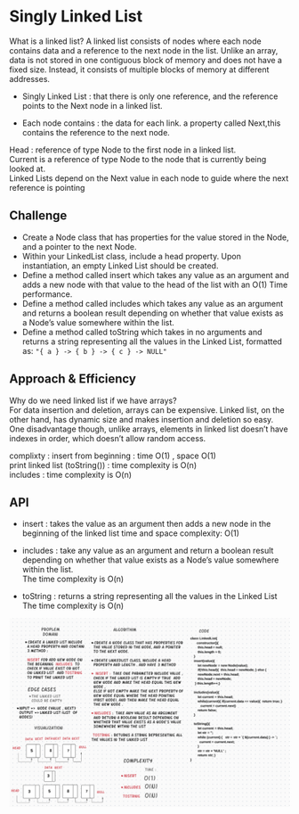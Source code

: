 # Singly Linked List
What is a linked list? 
A linked list consists of nodes where each node contains data and a reference to the next node in the list.
Unlike an array, data is not stored in one contiguous block of memory and does not have a fixed size. Instead, it consists of multiple blocks of memory at different addresses. 

* Singly Linked List : that there is only one reference, and the reference points to the Next node in a linked list. <br>

* Each node contains :
the data for each link.
a property called Next,this contains the reference to the next node.

Head : reference of type Node to the first node in a linked list.<br>
Current is a reference of type Node to the node that is currently being looked at.<br>
Linked Lists depend on the Next value in each node to guide where the next reference is pointing <br>

## Challenge
* Create a Node class that has properties for the value stored in the Node, and a pointer to the next Node.
* Within your LinkedList class, include a head property. Upon instantiation, an empty Linked List should be created.
* Define a method called insert which takes any value as an argument and adds a new node with that value to the head of the list with an O(1) Time performance.
* Define a method called includes which takes any value as an argument and returns a boolean result depending on whether that value exists as a Node’s value somewhere within the list.
* Define a method called toString which takes in no arguments and returns a string representing all the values in the Linked List, formatted as:
`"{ a } -> { b } -> { c } -> NULL"`

## Approach & Efficiency

Why do we need linked list if we have arrays? <br>
For data insertion and deletion, arrays can be expensive. Linked list, on the other hand, has dynamic size and makes insertion and deletion so easy. One disadvantage though, unlike arrays, elements in linked list doesn’t have indexes in order, which doesn’t allow random access.


complixty :
insert from beginning : time O(1) , space O(1) <br>
print linked list (toString()) : time complexity is O(n) <br>
includes : time complexity is O(n) <br>

## API
* insert : takes the value as an argument then adds a new node in the beginning of the linked list 
time and space complexity:  O(1) 

* includes : take any value as an argument and return a boolean result depending on whether that value exists as a Node’s value somewhere within the list. <br>
The time complexity is O(n)

* toString : returns a string representing all the values in the Linked List <br>
The time complexity is O(n)

![linkedlist](../../assets/linkedlist.PNG)